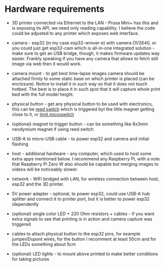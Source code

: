# Hardware requirements

- 3D printer connected via Ethernet to the LAN - Prusa Mini+ has this and is
  exposing its API, we need only reading capability. I believe the code could
  be adjusted to any printer which exposes web interface.

- camera - esp32 (in my case esp32-wrover-e) with camera OV2640, or you could
  just get esp32-cam which is all-in-one integrated solution - make sure to
  get an USB bridge, though, it makes firmware updates way easier.
  Frankly speaking if you have any camera that allows to fetch still image
  via web then it would work.

- camera mount - to get best time-lapse images camera should be attached
  firmly to some static base on which printer is placed (can be enclosure).
  Notice to install it in such way so that it does not touch hotbed.
  The best is to place it in such spot that it will capture whole print
  bed with the full model height.

- physical button - get any physical button to be used with electronics,
  this can be [reed switch](https://en.wikipedia.org/wiki/Reed_switch) which
  is triggered byt the little magnet getting close to it, or
  [limit microswitch](https://en.wikipedia.org/wiki/Miniature_snap-action_switch)

- (optional) magnet to trigger button - can be something like 8x3mm neodymium magnet
  if using reed switch

- USB-A to micro-USB cable - to power esp32 and camera and initial flashing

- host - additional hardware - any computer, which used to host some
  extra apps mentioned below. I recommend any Raspberry Pi, with a note that
  Raspberry Pi Zero W also should be capable but merging images to
  videos will be noticeably slower.

- network - WiFi bridged with LAN, for wireless connection between host,
  esp32 and the 3D printer.

- 5V power adapter - optional, to power esp32, could use USB-A hub splitter
  and connect it to printer port, but it is better to power esp32 idependently

- (optional) single color LED + 220 Ohm resistors + cables - if you want extra signals
  to see that printing is in action and camera capture was triggered

- cables to attach physical button to the esp32 pins,
  for example jumper/Dupont wires, for the button I recomment at least 50cm
  and for the LEDs something about 5cm

- (optional) LED lights - to mount above printed to make better conditions
  for taking pictures
